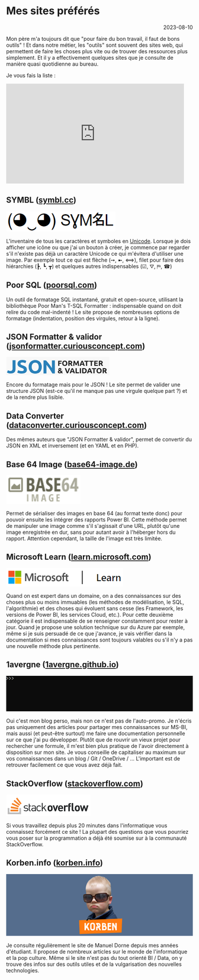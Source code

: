 # Mes sites préférés

<p style="text-align: right;">2023-08-10</p>

Mon père m'a toujours dit que "pour faire du bon travail, il faut de bons outils" ! Et dans notre métier, les "outils" sont souvent des sites web, qui permettent de faire les choses plus vite ou de trouver des ressources plus simplement.
Et il y a effectivement quelques sites que je consulte de manière quasi quotidienne au bureau. 

Je vous fais la liste :

<div style="width:480px"><iframe allow="fullscreen" frameBorder="0" height="270" src="https://giphy.com/embed/ZQ4ZLtYJJQCIXflbnU/video" width="480"></iframe></div>

## SYMBL ([symbl.cc](https://symbl.cc/))

[![image](/Images/20230810-mes-sites-preferes/symbl-small.png)](https://symbl.cc/)

L'inventaire de tous les caractères et symboles en [Unicode](https://fr.wikipedia.org/wiki/Unicode). Lorsque je dois afficher une icône ou que j'ai un bouton à créer, je commence par regarder s'il n'existe pas déjà un caractère Unicode ce qui m'évitera d'utiliser une image. Par exemple tout ce qui est flèche (➙, ➼, ⟺), filet pour faire des hiérarchies (┣, ┗, ┳) et quelques autres indispensables (☑, ⛛, ⛿, ☎)

## Poor SQL ([poorsql.com](https://poorsql.com/))

Un outil de formatage SQL instantané, gratuit et open-source, utilisant la bibliothèque Poor Man's T-SQL Formatter : indispensable quand on doit relire du code mal-indenté ! Le site propose de nombreuses options de formatage (indentation, position des virgules, retour à la ligne).

## JSON Formatter & validor ([jsonformatter.curiousconcept.com](https://jsonformatter.curiousconcept.com/))

[![image](/Images/20230810-mes-sites-preferes/json-formatter-validator.png)](https://jsonformatter.curiousconcept.com/)

Encore du formatage mais pour le JSON ! Le site permet de valider une structure JSON (est-ce qu'il ne manque pas une virgule quelque part ?) et de la rendre plus lisible. 

## Data Converter ([dataconverter.curiousconcept.com](https://dataconverter.curiousconcept.com/))

Des mêmes auteurs que "JSON Formatter & validor", permet de convertir du JSON en XML et inversement (et en YAML et en PHP).

## Base 64 Image ([base64-image.de](https://www.base64-image.de/))

[![image](/Images/20230810-mes-sites-preferes/base64-image.png)](https://www.base64-image.de/)

Permet de sérialiser des images en base 64 (au format texte donc) pour pouvoir ensuite les intégrer des rapports Power BI. Cette méthode permet de manipuler une image comme s'il s'agissait d'une URL, plutôt qu'une image enregistrée en dur, sans pour autant avoir à l'héberger hors du rapport. Attention cependant, la taille de l'image est très limitée.

## Microsoft Learn ([learn.microsoft.com](https://learn.microsoft.com/fr-fr/))

[![image](/Images/20230810-mes-sites-preferes/microsoft-learn.png)](https://learn.microsoft.com/fr-fr/)

Quand on est expert dans un domaine, on a des connaissances sur des choses plus ou moins immuables (les méthodes de modélisation, le SQL, l'algorithmie) et des choses qui évoluent sans cesse (les Framework, les versions de Power BI, les services Cloud, etc.). Pour cette deuxième catégorie il est indispensable de se renseigner constamment pour rester à jour. Quand je propose une solution technique sur du Azure par exemple, même si je suis persuadé de ce que j'avance, je vais vérifier dans la documentation si mes connaissances sont toujours valables ou s'il n'y a pas une nouvelle méthode plus pertinente.

## 1avergne ([1avergne.github.io](https://1avergne.github.io/))

[![image](/Images/20230810-mes-sites-preferes/1avergne-figlet.gif)](https://1avergne.github.io/)

Oui c'est mon blog perso, mais non ce n'est pas de l'auto-promo. Je n'écris pas uniquement des articles pour partager mes connaissances sur MS-BI, mais aussi (et peut-être surtout) me faire une documentation personnelle sur ce que j'ai pu développer. Plutôt que de rouvrir un vieux projet pour rechercher une formule, il m'est bien plus pratique de l'avoir directement à disposition sur mon site. Je vous conseille de capitaliser au maximum sur vos connaissances dans un blog / Git / OneDrive / … L'important est de retrouver facilement ce que vous avez déjà fait.

## StackOverflow ([stackoverflow.com](https://stackoverflow.com/))

[![image](/Images/20230810-mes-sites-preferes/stack-overflow.png)](https://stackoverflow.com/)

Si vous travaillez depuis plus 20 minutes dans l'informatique vous connaissez forcément ce site ! La plupart des questions que vous pourriez vous poser sur la programmation a déjà été soumise sur à la communauté StackOverflow.

## Korben.info ([korben.info](https://korben.info/))

[![image](/Images/20230810-mes-sites-preferes/korben-info.png)](https://korben.info/)

Je consulte régulièrement le site de Manuel Dorne depuis mes années d'étudiant. Il propose de nombreux articles sur le monde de l'informatique et la pop culture. Même si le site n'est pas du tout orienté BI / Data, on y trouve des infos sur des outils utiles et de la vulgarisation des nouvelles technologies.
